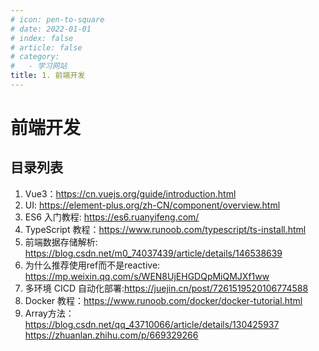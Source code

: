 ```yaml
---
# icon: pen-to-square
# date: 2022-01-01
# index: false
# article: false
# category:
#   - 学习网站
title: 1. 前端开发
---
```


<!-- more -->
# 前端开发

## 目录列表

 1. Vue3：https://cn.vuejs.org/guide/introduction.html
 2. UI: https://element-plus.org/zh-CN/component/overview.html
 3. ES6 入门教程: https://es6.ruanyifeng.com/
 4. TypeScript 教程：https://www.runoob.com/typescript/ts-install.html
 5. 前端数据存储解析: https://blog.csdn.net/m0_74037439/article/details/146538639
 6. 为什么推荐使用ref而不是reactive: https://mp.weixin.qq.com/s/WEN8UjEHGDQpMiQMJXf1ww
 7. 多环境 CICD 自动化部署:https://juejin.cn/post/7261519520106774588
 8. Docker 教程：https://www.runoob.com/docker/docker-tutorial.html
 9. Array方法：https://blog.csdn.net/qq_43710066/article/details/130425937
              https://zhuanlan.zhihu.com/p/669329266

